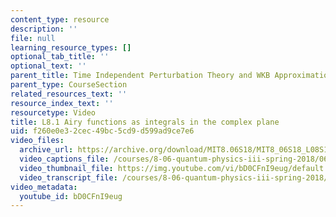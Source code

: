 ```yaml
---
content_type: resource
description: ''
file: null
learning_resource_types: []
optional_tab_title: ''
optional_text: ''
parent_title: Time Independent Perturbation Theory and WKB Approximation
parent_type: CourseSection
related_resources_text: ''
resource_index_text: ''
resourcetype: Video
title: L8.1 Airy functions as integrals in the complex plane
uid: f260e0e3-2cec-49bc-5cd9-d599ad9ce7e6
video_files:
  archive_url: https://archive.org/download/MIT8.06S18/MIT8_06S18_L08S1_300k.mp4
  video_captions_file: /courses/8-06-quantum-physics-iii-spring-2018/06a6f88e36285a109e96ea155ec97a33_bD0CFnI9eug.vtt
  video_thumbnail_file: https://img.youtube.com/vi/bD0CFnI9eug/default.jpg
  video_transcript_file: /courses/8-06-quantum-physics-iii-spring-2018/fae624d468be0e1600498e080e58d6da_bD0CFnI9eug.pdf
video_metadata:
  youtube_id: bD0CFnI9eug
---
```

